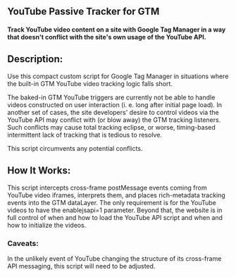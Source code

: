 <h2>YouTube Passive Tracker for GTM</h2>
<h4>Track YouTube video content on a site with Google Tag Manager in a way that doesn't conflict with the site's own usage of the YouTube API.</h4>

<h2>Description:</h2>

Use this compact custom script for Google Tag Manager in situations where the built-in GTM YouTube video tracking logic falls short.

The baked-in GTM YouTube triggers are currently not be able to handle videos constructed on user interaction (i. e. long after initial page load). In another set of cases, the site developers' desire to control videos via the YouTube API may conflict with (or blow away) the GTM tracking listeners. Such conflicts may cause total tracking eclipse, or worse, timing-based intermittent lack of tracking that is tedious to resolve.

This script circumvents any potential conflicts.

<h2>How It Works:</h2>

This script intercepts cross-frame postMessage events coming from YouTube video iframes, interprets them, and places rich-metadata tracking events into the GTM dataLayer. The only requirement is for the YouTube videos to have the enablejsapi=1 parameter. Beyond that, the website is in full control of when and how to load the YouTube API script and when and how to initialize the videos.

<h3>Caveats:</h3>

In the unlikely event of YouTube changing the structure of its cross-frame API messaging, this script will need to be adjusted.